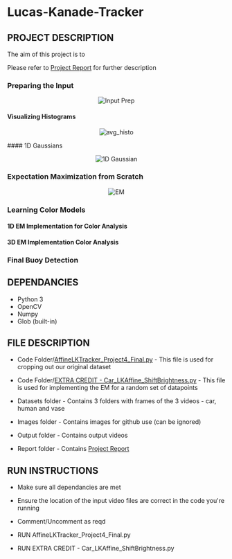 # Lucas-Kanade-Tracker

## **PROJECT DESCRIPTION**

The aim of this project is to 

Please refer to [Project Report](https://github.com/adheeshc/Lucas-Kanade-Tracker/blob/master/Report/FINAL%20REPORT.pdf) for further description

### Preparing the Input

<p align="center">
  <img src="/Images/Crop.png" alt="Input Prep">
</p>



#### Visualizing Histograms

<p align="center">
  <img src="/Images/avg_histo.png" alt="avg_histo">
</p>
#### 1D Gaussians

<p align="center">
  <img src="/Images/1D_gaussian.png" alt="1D Gaussian">
</p>

### Expectation Maximization from Scratch

<p align="center">
  <img src="/Images/em.png" alt="EM">
</p>

### Learning Color Models


#### 1D EM Implementation for Color Analysis


#### 3D EM Implementation Color Analysis


### Final Buoy Detection


## **DEPENDANCIES**

- Python 3
- OpenCV
- Numpy
- Glob (built-in)


## **FILE DESCRIPTION**

- Code Folder/[AffineLKTracker_Project4_Final.py](https://github.com/adheeshc/Lucas-Kanade-Tracker/blob/master/Code/AffineLKTracker_Project4_Final.py) - This file is used for cropping out our original dataset
- Code Folder/[EXTRA CREDIT - Car_LKAffine_ShiftBrightness.py](https://github.com/adheeshc/Lucas-Kanade-Tracker/blob/master/Code/EXTRA%20CREDIT%20-%20Car_LKAffine_ShiftBrightness.py) - This file is used for implementing the EM for a random set of datapoints

- Datasets folder - Contains 3 folders with frames of the 3 videos - car, human and vase 

- Images folder - Contains images for github use (can be ignored)

- Output folder - Contains output videos

- Report folder - Contains [Project Report](https://github.com/adheeshc/Lucas-Kanade-Tracker/blob/master/Report/FINAL%20REPORT.pdf)

## **RUN INSTRUCTIONS**

- Make sure all dependancies are met
- Ensure the location of the input video files are correct in the code you're running
- Comment/Uncomment as reqd

- RUN AffineLKTracker_Project4_Final.py 
- RUN EXTRA CREDIT - Car_LKAffine_ShiftBrightness.py


